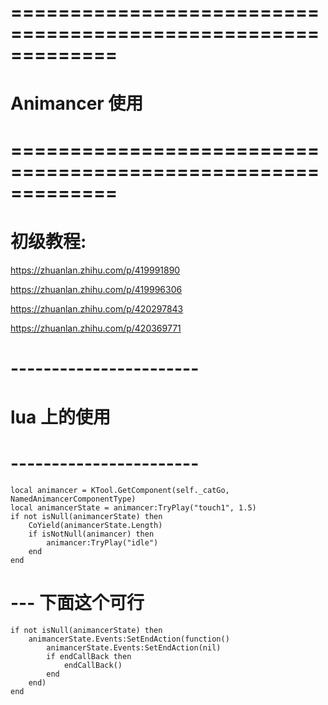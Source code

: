 # ============================================================= #
#         Animancer  使用
# ============================================================= #


# 初级教程:
https://zhuanlan.zhihu.com/p/419991890

https://zhuanlan.zhihu.com/p/419996306

https://zhuanlan.zhihu.com/p/420297843

https://zhuanlan.zhihu.com/p/420369771



# ----------------------- #
#    lua 上的使用
# ----------------------- #


    local animancer = KTool.GetComponent(self._catGo, NamedAnimancerComponentType)
    local animancerState = animancer:TryPlay("touch1", 1.5)
    if not isNull(animancerState) then
        CoYield(animancerState.Length)
        if isNotNull(animancer) then
            animancer:TryPlay("idle")
        end
    end


# --- 下面这个可行
    if not isNull(animancerState) then
        animancerState.Events:SetEndAction(function()
            animancerState.Events:SetEndAction(nil)
            if endCallBack then
                endCallBack()
            end
        end)
    end





